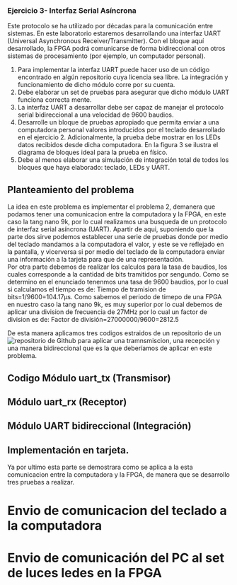 ###  Ejercicio 3- Interfaz Serial Asíncrona

 Este protocolo se ha utilizado por décadas para la comunicación entre sistemas. En este laboratorio
 estaremos desarrollando una interfaz UART (Universal Asynchronous Receiver/Transmitter). Con
 el bloque aquí desarrollado, la FPGA podrá comunicarse de forma bidireccional con otros sistemas
 de procesamiento (por ejemplo, un computador personal).

1. Para implementar la interfaz UART puede hacer uso de un código encontrado en algún
 repositorio cuya licencia sea libre. La integración y funcionamiento de dicho módulo corre
 por su cuenta.
2. Debe elaborar un set de pruebas para asegurar que dicho módulo UART funciona correcta
mente.
3.  La interfaz UART a desarrollar debe ser capaz de manejar el protocolo serial bidireccional
 a una velocidad de 9600 baudios.
4. Desarrolle un bloque de pruebas apropiado que permita enviar a una computadora personal
 valores introducidos por el teclado desarrollado en el ejercicio 2. Adicionalmente, la prueba
 debe mostrar en los LEDs datos recibidos desde dicha computadora. En la figura 3 se ilustra
 el diagrama de bloques ideal para la prueba en físico. 
5. Debe al menos elaborar una simulación de integración total de todos los bloques que haya
 elaborado: teclado, LEDs y UART.

## Planteamiento del problema
La idea en este problema es implementar el problema 2, demanera que podamos tener una comunicacion entre la computadora y la FPGA, en este caso la tang nano 9k, por lo cual realizamos una busqueda de un protocolo de interfaz serial asíncrona (UART).
Apartir de aqui, suponiendo que la parte dos sirve podemos establecer una serie de pruebas donde por medio del teclado mandamos a la computadora el valor, y este se ve reflejado en la pantalla, y vicerversa si por medio del teclado de la computadora enviar una información a la tarjeta para que de una representación.  
Por otra parte debemos de realizar los calculos para la tasa de baudios, los cuales corresponde a la cantidad de bits tramitidos por sengundo. Como se determino en el enunciado tenenmos una tasa de 9600 baudios, por lo cual si calculamos el tiempo es de: Tiempo de tramision de bits=1/9600=104.17μs. 
Como sabemos el periodo de timepo de una FPGA en nuestro caso la tang nano 9k, es muy superior por lo cual debemos de aplicar una division de frecuencia de 27MHz por lo cual un factor de division es de: Factor de división=27000000/9600=2812.5 

De esta manera aplicamos tres codigos estraidos de un repositorio de un ![repositorio de Github]([https://github.com/AzofeifaJ/Taller-de-Digitales_Grupo-4/blob/main/Laboratorio_2/Problema_1/top.sv](https://github.com/MuhammadMajiid/UART?tab=readme-ov-file)) para aplicar una tramnsmiscion, una recepción y una manera bidireccional que es la que deberíamos de aplicar en este problema.
## Codigo  Módulo uart_tx (Transmisor)
[]()
## Módulo uart_rx (Receptor)
[]()
## Módulo UART bidireccional (Integración)
[]()
## Implementación en tarjeta. 
Ya por ultimo esta parte se demostrara como se aplica a la esta comunicacion entre la computadora y la FPGA, de manera que se desarrollo tres pruebas a realizar.
# Envio de comunicacion del teclado a la computadora

# Envio de comunicación del PC al set de luces ledes en la FPGA

